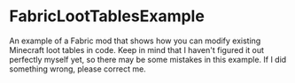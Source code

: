 # FabricLootTablesExample
 An example of a Fabric mod that shows how you can modify existing Minecraft loot tables in code. Keep in mind that I haven't figured it out perfectly myself yet, so there may be some mistakes in this example. If I did something wrong, please correct me.
